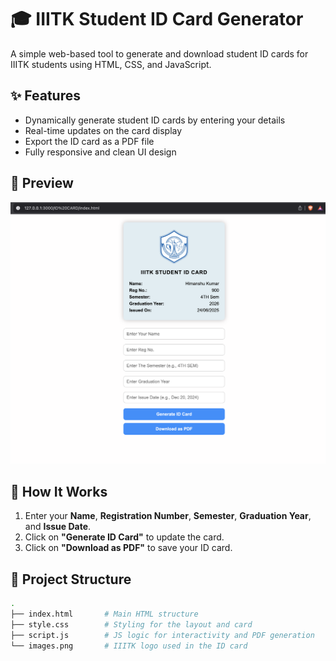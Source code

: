 # 🎓 IIITK Student ID Card Generator

A simple web-based tool to generate and download student ID cards for IIITK students using HTML, CSS, and JavaScript.

## ✨ Features

- Dynamically generate student ID cards by entering your details
- Real-time updates on the card display
- Export the ID card as a PDF file
- Fully responsive and clean UI design

## 📸 Preview

![Preview](visuals.png)

## 🚀 How It Works

1. Enter your **Name**, **Registration Number**, **Semester**, **Graduation Year**, and **Issue Date**.
2. Click on **"Generate ID Card"** to update the card.
3. Click on **"Download as PDF"** to save your ID card.

## 🧩 Project Structure

```bash
.
├── index.html       # Main HTML structure
├── style.css        # Styling for the layout and card
├── script.js        # JS logic for interactivity and PDF generation
└── images.png       # IIITK logo used in the ID card
